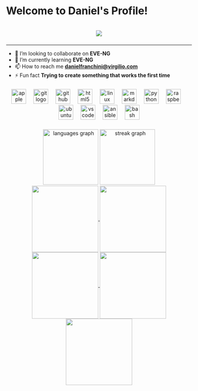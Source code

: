 # Welcome to Daniel's Profile!

<br clear="both">

<div align="center">
  <img src="https://user-images.githubusercontent.com/74038190/225813708-98b745f2-7d22-48cf-9150-083f1b00d6c9.gif" />
</div>

###

---

- 👯 I’m looking to collaborate on **EVE-NG**
- 🌱 I’m currently learning **EVE-NG**
- 📫 How to reach me **danielfranchini@virgilio.com**
- ⚡ Fun fact **Trying to create something that works the first time**

###

<div align="center">
  <img src="https://cdn.jsdelivr.net/gh/devicons/devicon/icons/apple/apple-original.svg" height="40" alt="apple logo"  />
  <img width="12" />
  <img src="https://cdn.jsdelivr.net/gh/devicons/devicon/icons/git/git-original.svg" height="40" alt="git logo"  />
  <img width="12" />
  <img src="https://cdn.jsdelivr.net/gh/devicons/devicon/icons/github/github-original.svg" height="40" alt="github logo"  />
  <img width="12" />
  <img src="https://cdn.jsdelivr.net/gh/devicons/devicon/icons/html5/html5-original.svg" height="40" alt="html5 logo"  />
  <img width="12" />
  <img src="https://cdn.jsdelivr.net/gh/devicons/devicon/icons/linux/linux-original.svg" height="40" alt="linux logo"  />
  <img width="12" />
  <img src="https://cdn.jsdelivr.net/gh/devicons/devicon/icons/markdown/markdown-original.svg" height="40" alt="markdown logo"  />
  <img width="12" />
  <img src="https://cdn.jsdelivr.net/gh/devicons/devicon/icons/python/python-original.svg" height="40" alt="python logo"  />
  <img width="12" />
  <img src="https://cdn.jsdelivr.net/gh/devicons/devicon/icons/raspberrypi/raspberrypi-original.svg" height="40" alt="raspberrypi logo"  />
  <img width="12" />
  <img src="https://cdn.jsdelivr.net/gh/devicons/devicon/icons/ubuntu/ubuntu-plain.svg" height="40" alt="ubuntu logo"  />
  <img width="12" />
  <img src="https://cdn.jsdelivr.net/gh/devicons/devicon/icons/vscode/vscode-original.svg" height="40" alt="vscode logo"  />
  <img width="12" />
  <img src="https://cdn.jsdelivr.net/gh/devicons/devicon/icons/ansible/ansible-original.svg" height="40" alt="ansible logo"  />
  <img width="12" />
  <img src="https://cdn.jsdelivr.net/gh/devicons/devicon/icons/bash/bash-original.svg" height="40" alt="bash logo"  />
</div>

###

<div align="center">
  <img src="https://github-readme-stats.vercel.app/api/top-langs?username=dani3lfrenc&locale=en&hide_title=false&layout=compact&card_width=320&langs_count=5&theme=github_dark&hide_border=false&order=2" height="150" alt="languages graph"  />
  <img src="https://streak-stats.demolab.com?user=dani3lfrenc&locale=en&mode=weekly&theme=github_dark&hide_border=false&border_radius=5&order=3" height="150" alt="streak graph"  />
</div>






<div align="center">
<a href="https://github.com/dani3lfrenc">
<img align="center" src="http://github-profile-summary-cards.vercel.app/api/cards/stats?username=dani3lfrenc&theme=github_dark" height="180em" />
<img align="center" src="http://github-profile-summary-cards.vercel.app/api/cards/most-commit-language?username=dani3lfrenc&theme=github_dark" height="180em" />
<img align="center" src="http://github-profile-summary-cards.vercel.app/api/cards/repos-per-language?username=dani3lfrenc&theme=github_dark" height="180em" />
<img align="center" src="http://github-profile-summary-cards.vercel.app/api/cards/productive-time?username=dani3lfrenc&theme=github_dark" height="180em" />
<img align="center" src="http://github-profile-summary-cards.vercel.app/api/cards/profile-details?username=dani3lfrenc&theme=github_dark" height="180em" />
</div>



